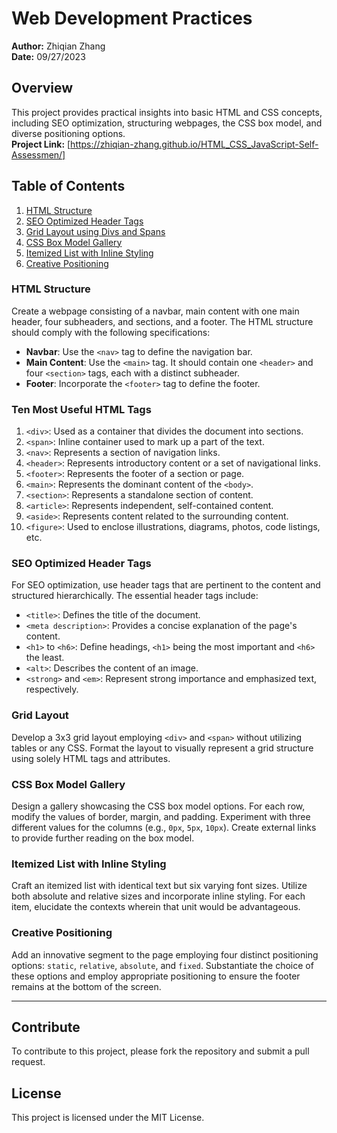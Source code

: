 # Web Development Practices

**Author:** Zhiqian Zhang  
**Date:** 09/27/2023

## Overview
This project provides practical insights into basic HTML and CSS concepts, including SEO optimization, structuring webpages, the CSS box model, and diverse positioning options.  
**Project Link:** [https://zhiqian-zhang.github.io/HTML_CSS_JavaScript-Self-Assessmen/]

## Table of Contents
1. [HTML Structure](#html-structure)
2. [SEO Optimized Header Tags](#seo-optimized-header-tags)
3. [Grid Layout using Divs and Spans](#grid-layout)
4. [CSS Box Model Gallery](#css-box-model-gallery)
5. [Itemized List with Inline Styling](#itemized-list)
6. [Creative Positioning](#creative-positioning)

### HTML Structure
Create a webpage consisting of a navbar, main content with one main header, four subheaders, and sections, and a footer. The HTML structure should comply with the following specifications:
- **Navbar**: Use the `<nav>` tag to define the navigation bar.
- **Main Content**: Use the `<main>` tag. It should contain one `<header>` and four `<section>` tags, each with a distinct subheader.
- **Footer**: Incorporate the `<footer>` tag to define the footer.

### Ten Most Useful HTML Tags
1. `<div>`: Used as a container that divides the document into sections.
2. `<span>`: Inline container used to mark up a part of the text.
3. `<nav>`: Represents a section of navigation links.
4. `<header>`: Represents introductory content or a set of navigational links.
5. `<footer>`: Represents the footer of a section or page.
6. `<main>`: Represents the dominant content of the `<body>`.
7. `<section>`: Represents a standalone section of content.
8. `<article>`: Represents independent, self-contained content.
9. `<aside>`: Represents content related to the surrounding content.
10. `<figure>`: Used to enclose illustrations, diagrams, photos, code listings, etc.

### SEO Optimized Header Tags
For SEO optimization, use header tags that are pertinent to the content and structured hierarchically. The essential header tags include:
- `<title>`: Defines the title of the document.
- `<meta description>`: Provides a concise explanation of the page's content.
- `<h1>` to `<h6>`: Define headings, `<h1>` being the most important and `<h6>` the least.
- `<alt>`: Describes the content of an image.
- `<strong>` and `<em>`: Represent strong importance and emphasized text, respectively.

### Grid Layout
Develop a 3x3 grid layout employing `<div>` and `<span>` without utilizing tables or any CSS. Format the layout to visually represent a grid structure using solely HTML tags and attributes.

### CSS Box Model Gallery
Design a gallery showcasing the CSS box model options. For each row, modify the values of border, margin, and padding. Experiment with three different values for the columns (e.g., `0px`, `5px`, `10px`). Create external links to provide further reading on the box model.

### Itemized List with Inline Styling
Craft an itemized list with identical text but six varying font sizes. Utilize both absolute and relative sizes and incorporate inline styling. For each item, elucidate the contexts wherein that unit would be advantageous.

### Creative Positioning
Add an innovative segment to the page employing four distinct positioning options: `static`, `relative`, `absolute`, and `fixed`. Substantiate the choice of these options and employ appropriate positioning to ensure the footer remains at the bottom of the screen.

---

## Contribute
To contribute to this project, please fork the repository and submit a pull request.

## License
This project is licensed under the MIT License.

